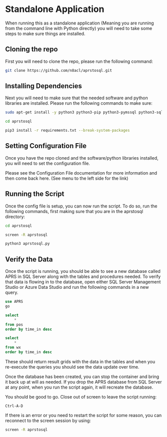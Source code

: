 # Standalone Application

When running this as a standalone application (Meaning you are running from the command line with Python directly) you will need to take some steps to make sure things are installed.

## Cloning the repo 

First you will need to clone the repo, please run the following command:

```bash
git clone https://github.com/n8acl/aprstosql.git
```

## Installing Dependencies

Next you will need to make sure that the needed software and python libraries are installed. Please run the following commands to make sure:

```bash
sudo apt-get install -y python3 python3-pip python3-pymssql python3-sqlalchemy python3-sqlalchemy-utils screen

cd aprstosql

pip3 install -r requirements.txt --break-system-packages
```

## Setting Configuration File

Once you have the repo cloned and the software/python libraries installed, you will need to set the configuration file.

Please see the Configuration File documentation for more information and then come back here. (See menu to the left side for the link)

## Running the Script

Once the config file is setup, you can now run the script. To do so, run the following commands, first making sure that you are in the aprstosql directory:

```bash
cd aprstosql

screen -R aprstosql

python3 aprstosql.py
```

## Verify the Data

Once the script is running, you should be able to see a new database called APRS in SQL Server along with the tables and procedures needed. To verify that data is flowing in to the database, open either SQL Server Management Studio or Azure Data Studio and run the following commands in a new query.

```sql
use APRS
go

select 
    *
from pos
order by time_in desc

select
    *
from wx
order by time_in desc
```

These should return result grids with the data in the tables and when you re-execute the queries you should see the data update over time.

Once the database has been created, you can stop the container and bring it back up at will as needed. If you drop the APRS database from SQL Server at any point, when you run the script again, it will recreate the database. 

You should be good to go. Close out of screen to leave the script running:

```Ctrl-A-D```

If there is an error or you need to restart the script for some reason, you can reconnect to the screen session by using:

```bash
screen -R aprstosql
```